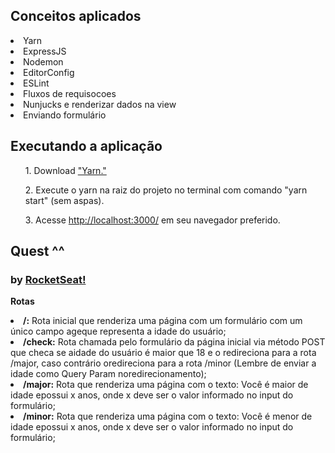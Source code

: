 <h2>Conceitos aplicados</h2>
<li>Yarn</li>
<li>ExpressJS</li>
<li>Nodemon</li>
<li>EditorConfig</li>
<li>ESLint</li>
<li>Fluxos de requisocoes</li>
<li>Nunjucks e renderizar dados na view</li>
<li>Enviando formulário</li>

<h2> Executando a aplicação</h2>
<ul>1. Download <a href="https://yarnpkg.com/en/" target="_blank" >"Yarn."</a></ul>
<ul>2. Execute o yarn na raiz do projeto no terminal com comando "yarn start" (sem aspas).</ul>
<ul>3. Acesse <a href="http://localhost:3000/" target="_blank" >http://localhost:3000/</a> em seu navegador preferido.</ul>

<h2> Quest ^^</h2>
<h3>by <a href="https://station.rocketseat.com.br" target="_blank" >RocketSeat!</a></h3>

<b>Rotas</b> 
<li><b>/:</b> Rota inicial que renderiza uma página com um formulário com um único campo ageque representa a idade do usuário;
<li><b>/check:</b> Rota chamada pelo formulário da página inicial via método POST que checa se aidade do usuário é maior que 18 e o redireciona para a rota /major, caso contrário oredireciona para a rota /minor (Lembre de enviar a idade como Query Param noredirecionamento);
<li><b>/major:</b> Rota que renderiza uma página com o texto: Você é maior de idade epossui x anos, onde x deve ser o valor informado no input do formulário;
<li><b>/minor:</b> Rota que renderiza uma página com o texto: Você é menor de idade epossui x anos, onde x deve ser o valor informado no input do formulário;
</li>

